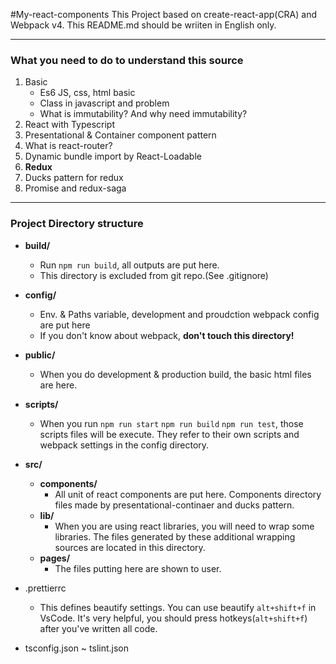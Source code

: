 #My-react-components
This Project based on create-react-app(CRA) and Webpack v4.
This README.md should be wriiten in English only.

---

### What you need to do to understand this source
1. Basic
   - Es6 JS, css, html basic
   - Class in javascript and problem
   - What is immutability? And why need immutability?
2. React with Typescript
3. Presentational & Container component pattern
4. What is react-router?
5. Dynamic bundle import by React-Loadable
6. **Redux**
7. Ducks pattern for redux
8. Promise and redux-saga

---

### Project Directory structure
- **build/**
  - Run `npm run build`, all outputs are put here.
  - This directory is excluded from git repo.(See .gitignore)
- **config/**
  - Env. & Paths variable, development and proudction webpack config are put here
  - If you don't know about webpack, **don't touch this directory!**
- **public/**
  - When you do development & production build, the basic html files are here. 
- **scripts/**
  - When you run `npm run start` `npm run build` `npm run test`, those scripts files will be execute. They refer to their own scripts and webpack settings in the config directory.
- **src/**
  - **components/**
    - All unit of react components are put here. Components directory files made by presentational-continaer and ducks pattern. 
  - **lib/**
    - When you are using react libraries, you will need to wrap some libraries. The files generated by these additional wrapping sources are located in this directory.
  - **pages/**
    - The files putting here are shown to user.

- .prettierrc
  - This defines beautify settings. You can use beautify `alt+shift+f` in VsCode. It's very helpful, you should press hotkeys(`alt+shift+f`) after you've written all code.
- tsconfig.json ~ tslint.json